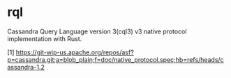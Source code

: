 rql
========

Cassandra Query Language version 3(cql3) v3 native protocol implementation with Rust.

[1] https://git-wip-us.apache.org/repos/asf?p=cassandra.git;a=blob_plain;f=doc/native_protocol.spec;hb=refs/heads/cassandra-1.2
